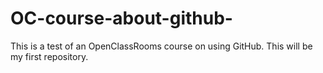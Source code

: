 # OC-course-about-github-
This is a test of an OpenClassRooms course on using GitHub. This will be my first repository.
